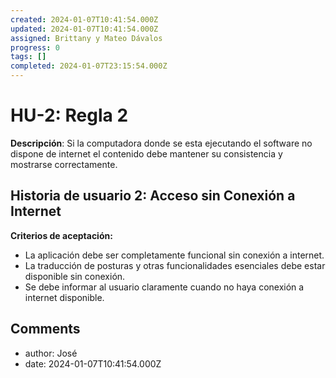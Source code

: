 ```yaml
---
created: 2024-01-07T10:41:54.000Z
updated: 2024-01-07T10:41:54.000Z
assigned: Brittany y Mateo Dávalos
progress: 0
tags: []
completed: 2024-01-07T23:15:54.000Z
---
```


# HU-2: Regla 2

**Descripción**:
Si la computadora donde se esta ejecutando el software no dispone de internet el contenido debe mantener su consistencia y mostrarse correctamente. 


## Historia de usuario 2: Acceso sin Conexión a Internet


**Criterios de aceptación:**

* La aplicación debe ser completamente funcional sin conexión a internet.
* La traducción de posturas y otras funcionalidades esenciales debe estar disponible sin conexión.
* Se debe informar al usuario claramente cuando no haya conexión a internet disponible.

## Comments

- author: José
- date: 2024-01-07T10:41:54.000Z
  
